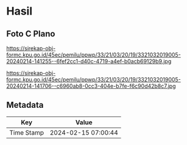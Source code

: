 # Hasil

## Foto C Plano

https://sirekap-obj-formc.kpu.go.id/45ec/pemilu/ppwp/33/21/03/20/19/3321032019005-20240214-141255--6fef2cc1-d40c-4719-a4ef-b0acb69129b9.jpg

https://sirekap-obj-formc.kpu.go.id/45ec/pemilu/ppwp/33/21/03/20/19/3321032019005-20240214-141706--c6960ab8-0cc3-404e-b7fe-f6c90d42b8c7.jpg


## Metadata

| Key        | Value               |
| ---------- | ------------------- |
| Time Stamp | 2024-02-15 07:00:44 |



